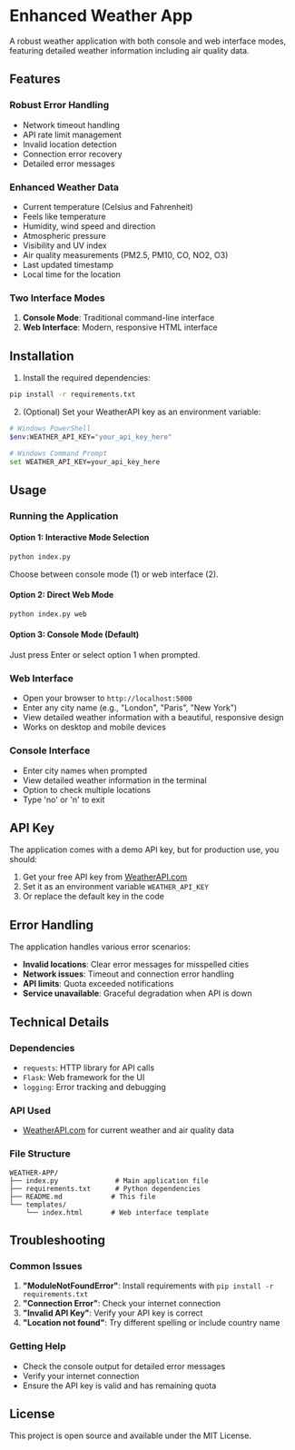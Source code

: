# Enhanced Weather App

A robust weather application with both console and web interface modes, featuring detailed weather information including air quality data.

## Features

### Robust Error Handling
- Network timeout handling
- API rate limit management
- Invalid location detection
- Connection error recovery
- Detailed error messages

### Enhanced Weather Data
- Current temperature (Celsius and Fahrenheit)
- Feels like temperature
- Humidity, wind speed and direction
- Atmospheric pressure
- Visibility and UV index
- Air quality measurements (PM2.5, PM10, CO, NO2, O3)
- Last updated timestamp
- Local time for the location

### Two Interface Modes
1. **Console Mode**: Traditional command-line interface
2. **Web Interface**: Modern, responsive HTML interface

## Installation

1. Install the required dependencies:
```bash
pip install -r requirements.txt
```

2. (Optional) Set your WeatherAPI key as an environment variable:
```bash
# Windows PowerShell
$env:WEATHER_API_KEY="your_api_key_here"

# Windows Command Prompt
set WEATHER_API_KEY=your_api_key_here
```

## Usage

### Running the Application

#### Option 1: Interactive Mode Selection
```bash
python index.py
```
Choose between console mode (1) or web interface (2).

#### Option 2: Direct Web Mode
```bash
python index.py web
```

#### Option 3: Console Mode (Default)
Just press Enter or select option 1 when prompted.

### Web Interface
- Open your browser to `http://localhost:5000`
- Enter any city name (e.g., "London", "Paris", "New York")
- View detailed weather information with a beautiful, responsive design
- Works on desktop and mobile devices

### Console Interface
- Enter city names when prompted
- View detailed weather information in the terminal
- Option to check multiple locations
- Type 'no' or 'n' to exit

## API Key

The application comes with a demo API key, but for production use, you should:

1. Get your free API key from [WeatherAPI.com](https://www.weatherapi.com/)
2. Set it as an environment variable `WEATHER_API_KEY`
3. Or replace the default key in the code

## Error Handling

The application handles various error scenarios:
- **Invalid locations**: Clear error messages for misspelled cities
- **Network issues**: Timeout and connection error handling
- **API limits**: Quota exceeded notifications
- **Service unavailable**: Graceful degradation when API is down

## Technical Details

### Dependencies
- `requests`: HTTP library for API calls
- `Flask`: Web framework for the UI
- `logging`: Error tracking and debugging

### API Used
- [WeatherAPI.com](https://www.weatherapi.com/) for current weather and air quality data

### File Structure
```
WEATHER-APP/
├── index.py              # Main application file
├── requirements.txt      # Python dependencies
├── README.md            # This file
└── templates/
    └── index.html       # Web interface template
```

## Troubleshooting

### Common Issues

1. **"ModuleNotFoundError"**: Install requirements with `pip install -r requirements.txt`
2. **"Connection Error"**: Check your internet connection
3. **"Invalid API Key"**: Verify your API key is correct
4. **"Location not found"**: Try different spelling or include country name

### Getting Help
- Check the console output for detailed error messages
- Verify your internet connection
- Ensure the API key is valid and has remaining quota

## License

This project is open source and available under the MIT License.
